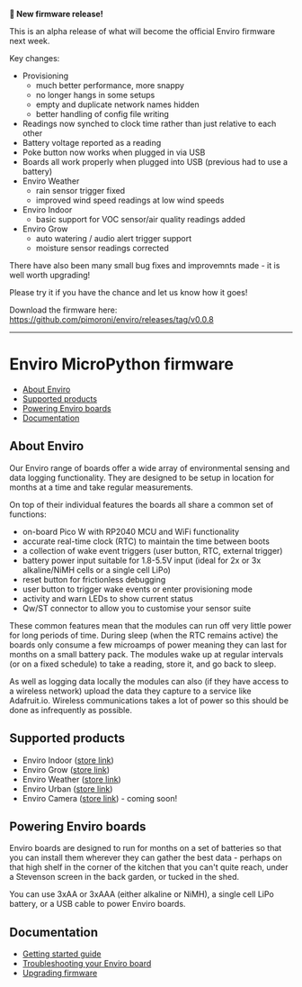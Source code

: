 **🚨 New firmware release!** 

This is an alpha release of what will become the official Enviro firmware next week.

Key changes:

- Provisioning
  - much better performance, more snappy
  - no longer hangs in some setups
  - empty and duplicate network names hidden
  - better handling of config file writing
- Readings now synched to clock time rather than just relative to each other
- Battery voltage reported as a reading
- Poke button now works when plugged in via USB
- Boards all work properly when plugged into USB (previous had to use a battery)
- Enviro Weather
  - rain sensor trigger fixed
  - improved wind speed readings at low wind speeds
- Enviro Indoor
  - basic support for VOC sensor/air quality readings added
- Enviro Grow
  - auto watering / audio alert trigger support
  - moisture sensor readings corrected

There have also been many small bug fixes and improvemnts made - it is well worth upgrading!

Please try it if you have the chance and let us know how it goes! 

Download the firmware here: https://github.com/pimoroni/enviro/releases/tag/v0.0.8

---

# Enviro MicroPython firmware <!-- omit in toc -->

- [About Enviro](#about-enviro)
- [Supported products](#supported-products)
- [Powering Enviro boards](#powering-enviro-boards)
- [Documentation](#documentation)

## About Enviro

Our Enviro range of boards offer a wide array of environmental sensing and data logging functionality. They are designed to be setup in location for months at a time and take regular measurements.

On top of their individual features the boards all share a common set of functions:

- on-board Pico W with RP2040 MCU and WiFi functionality
- accurate real-time clock (RTC) to maintain the time between boots
- a collection of wake event triggers (user button, RTC, external trigger)
- battery power input suitable for 1.8-5.5V input (ideal for 2x or 3x alkaline/NiMH cells or a single cell LiPo)
- reset button for frictionless debugging
- user button to trigger wake events or enter provisioning mode
- activity and warn LEDs to show current status
- Qw/ST connector to allow you to customise your sensor suite

These common features mean that the modules can run off very little power for long periods of time. During sleep (when the RTC remains active) the boards only consume a few microamps of power meaning they can last for months on a small battery pack. The modules wake up at regular intervals (or on a fixed schedule) to take a reading, store it, and go back to sleep.

As well as logging data locally the modules can also (if they have access to a wireless network) upload the data they capture to a service like Adafruit.io. Wireless communications takes a lot of power so this should be done as infrequently as possible.

## Supported products

- Enviro Indoor ([store link](https://shop.pimoroni.com/products/enviro-indoor))
- Enviro Grow ([store link](https://shop.pimoroni.com/products/enviro-grow))
- Enviro Weather ([store link](https://shop.pimoroni.com/products/enviro-weather))
- Enviro Urban ([store link](https://shop.pimoroni.com/products/enviro-urban))
- Enviro Camera ([store link](https://shop.pimoroni.com/products/enviro-camera)) - coming soon!

## Powering Enviro boards

Enviro boards are designed to run for months on a set of batteries so that you can install them wherever they can gather the best data - perhaps on that high shelf in the corner of the kitchen that you can't quite reach, under a Stevenson screen in the back garden, or tucked in the shed.

You can use 3xAA or 3xAAA (either alkaline or NiMH), a single cell LiPo battery, or a USB cable to power Enviro boards.

## Documentation

- [Getting started guide](documentation/getting-started.md)
- [Troubleshooting your Enviro board](documentation/troubleshooting.md)
- [Upgrading firmware](documentation/upgrading-firmware.md)
